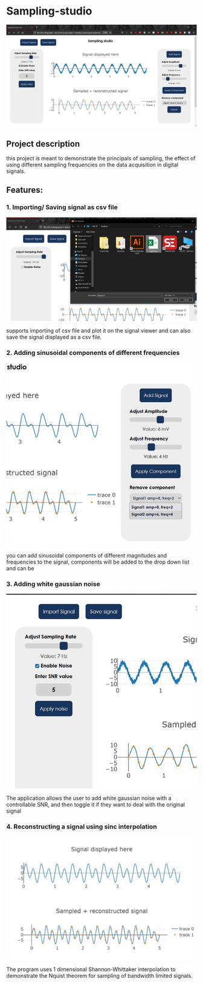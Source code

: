 # Sampling-studio
![general project photo](screenshots/home_page.jpg)

## Project description
this project is meant to demonstrate the principals of sampling, the effect of using different sampling frequencies on the data acquisition in digital signals.

## Features:
### 1. Importing/ Saving signal as csv file
![import section photo](screenshots/import_section.jpg)


supports importing of csv file and plot it on the signal viewer
and can also save the signal displayed as a csv file.

### 2. Adding sinusoidal components of different frequencies

![composer section photo](screenshots/composer_section.jpg)

you can add sinusoidal components of different magnitudes and frequencies to the signal, components will be added to the drop down list and can be

### 3. Adding white gaussian noise
![noise section photo](screenshots/noise_section.jpg)

The application allows the user to add white gaussian noise with a controllable SNR, and then toggle it if they want to deal with the original signal

### 4. Reconstructing a signal using sinc interpolation
![reconstruction section photo](screenshots/reconstruction_section.jpg)

The program uses 1 dimensional Shannon-Whittaker interpolation to demonstrate the Nquist theorem for sampling of bandwidth limited signals.
